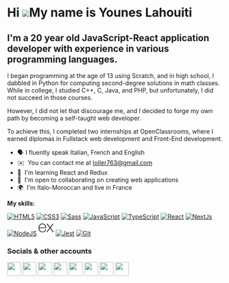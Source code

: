 Hi ![](https://user-images.githubusercontent.com/18350557/176309783-0785949b-9127-417c-8b55-ab5a4333674e.gif)My name is Younes Lahouiti
=======================================================================================================================================

 I'm a 20 year old JavaScript-React application developer with experience in various programming languages.
-------------------------------------------------------------------

I began programming at the age of 13 using Scratch, and in high school, I dabbled in Python for computing second-degree solutions in math classes.
While in college, I studied C++, C, Java, and PHP, but unfortunately, I did not succeed in those courses.

However, I did not let that discourage me, and I decided to forge my own path by becoming a self-taught web developer. 

To achieve this, I completed two internships at OpenClassrooms, where I earned diplomas in Fullstack web development and Front-End development.

*   🗣   I fluently speak Italian, French and English
*   ✉️  You can contact me at [loller763@gmail.com](mailto:loller763@gmail.com)
*   🧠  I'm learning React and Redux
*   🤝  I'm open to collaborating on creating web applications
*   🌍  I'm Italo-Moroccan and live in France

__My skills:__

<a href="https://developer.mozilla.org/en-US/docs/Glossary/HTML5" target="_blank" rel="noreferrer"><img src="https://raw.githubusercontent.com/danielcranney/readme-generator/main/public/icons/skills/html5-colored.svg" width="36" height="36" alt="HTML5" /></a>
<a href="https://www.w3.org/TR/CSS/#css" target="_blank" rel="noreferrer"><img src="https://raw.githubusercontent.com/danielcranney/readme-generator/main/public/icons/skills/css3-colored.svg" width="36" height="36" alt="CSS3" /></a>
<a href="https://sass-lang.com/" target="_blank" rel="noreferrer"><img src="https://raw.githubusercontent.com/danielcranney/readme-generator/main/public/icons/skills/sass-colored.svg" width="36" height="36" alt="Sass" /></a>
<a href="https://developer.mozilla.org/en-US/docs/Web/JavaScript" target="_blank" rel="noreferrer"><img src="https://raw.githubusercontent.com/danielcranney/readme-generator/main/public/icons/skills/javascript-colored.svg" width="36" height="36" alt="JavaScript" /></a>
<a href="https://www.typescriptlang.org/" target="_blank" rel="noreferrer"><img src="https://raw.githubusercontent.com/danielcranney/readme-generator/main/public/icons/skills/typescript-colored.svg" width="36" height="36" alt="TypeScript" /></a>
<a href="https://reactjs.org/" target="_blank" rel="noreferrer"><img src="https://raw.githubusercontent.com/danielcranney/readme-generator/main/public/icons/skills/react-colored.svg" width="36" height="36" alt="React" /></a>
<a href="https://nextjs.org/docs" target="_blank" rel="noreferrer"><img src="https://raw.githubusercontent.com/danielcranney/readme-generator/main/public/icons/skills/nextjs-colored.svg" width="36" height="36" alt="NextJs" /></a>
<a href="https://nodejs.org/en/" target="_blank" rel="noreferrer"><img src="https://raw.githubusercontent.com/danielcranney/readme-generator/main/public/icons/skills/nodejs-colored.svg" width="36" height="36" alt="NodeJS" /></a>
<a href="https://expressjs.com/" target="_blank" rel="noreferrer"><img src="https://github.com/devicons/devicon/blob/master/icons/express/express-original.svg" width="36" height="36" alt="ExpressJS" /></a>
<a href="https://jestjs.io/" target="_blank" rel="noreferrer"><img src="https://cdn.jsdelivr.net/gh/devicons/devicon/icons/jest/jest-plain.svg" width="36" height="36" alt="Jest" /></a>
<a href="https://git-scm.com/" target="_blank" rel="noreferrer"><img src="https://cdn.jsdelivr.net/gh/devicons/devicon/icons/git/git-original.svg" width="36" height="36" alt="Git" /></a>
</p>



### Socials & other accounts

<p align="left"> <a href="https://discord.com/users/474540707156066304" target="_blank" rel="noreferrer" title="Discord"><img src="https://raw.githubusercontent.com/danielcranney/readme-generator/main/public/icons/socials/discord.svg" width="32" height="32" /></a> <a href="https://www.github.com/LePhenix47" target="_blank" rel="noreferrer" title="GitHub, also do you want to see what recursion looks like?"><img src="https://raw.githubusercontent.com/danielcranney/readme-generator/main/public/icons/socials/github.svg" width="32" height="32" /></a> <a href="https://www.linkedin.com/in/younes-💻-lahouiti-939a1a224/" target="_blank" rel="noreferrer"  title="LinkedIn"><img src="https://raw.githubusercontent.com/danielcranney/readme-generator/main/public/icons/socials/linkedin.svg" width="32" height="32" /></a> <a href="https://www.stackoverflow.com/users/16984856/le-phenix-47" target="_blank" rel="noreferrer"  title="StackOverflow"><img src="https://raw.githubusercontent.com/danielcranney/readme-generator/main/public/icons/socials/stackoverflow.svg" width="32" height="32" /></a> <a href="https://www.twitter.com/Younes_Lahouiti" target="_blank" rel="noreferrer" title="Twitter"><img src="https://raw.githubusercontent.com/danielcranney/readme-generator/main/public/icons/socials/twitter.svg" width="32" height="32" /></a> <a href="https://www.youtube.com/channel/UCYG0ASezh6qSolJpl_I3O8w" target="_blank" rel="noreferrer" title="YouTube"><img src="https://raw.githubusercontent.com/danielcranney/readme-generator/main/public/icons/socials/youtube.svg" width="32" height="32" /></a> <a href="https://codepen.io/phenix47" target="_blank" rel="noreferrer" title="CodePen"><img src="https://raw.githubusercontent.com/danielcranney/readme-generator/main/public/icons/socials/codepen.svg" width="32" height="32" /></a> <a href="https://www.npmjs.com/~lephenix47" target="_blank" rel="noreferrer" title="npm"><img src="https://pbs.twimg.com/app_img/1541708931684343808/lwWZw1D2?format=png&name=73x73" width="32" height="32" /></a>

</p>



